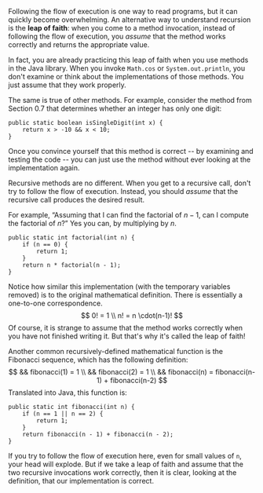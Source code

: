 Following the flow of execution is one way to read programs, but it can quickly become overwhelming.
An alternative way to understand recursion is the **leap of faith**:
when you come to a method invocation, instead of following the flow of execution, you *assume* that the method works correctly and returns the appropriate value.

In fact, you are already practicing this leap of faith when you use methods in the Java library.
When you invoke `Math.cos` or `System.out.println`, you don't examine or think about the implementations of those methods.
You just assume that they work properly.

The same is true of other methods.
For example, consider the method from Section 0.7 that determines whether an integer has only one digit:

```code
public static boolean isSingleDigit(int x) {
    return x > -10 && x < 10;
}
```

Once you convince yourself that this method is correct -- by examining and testing the code -- you can just use the method without ever looking at the implementation again.

Recursive methods are no different.
When you get to a recursive call, don't try to follow the flow of execution.
Instead, you should *assume* that the recursive call produces the desired result.

For example, “Assuming that I can find the factorial of $n-1$, can I compute the factorial of $n$?”
Yes you can, by multiplying by $n$.

```code
public static int factorial(int n) {
    if (n == 0) {
        return 1;
    }
    return n * factorial(n - 1);
}
```

Notice how similar this implementation (with the temporary variables removed) is to the original mathematical definition.
There is essentially a one-to-one correspondence.
$$
0! = 1 \\
n! = n \cdot(n-1)!
$$
Of course, it is strange to assume that the method works correctly when you have not finished writing it.
But that's why it's called the leap of faith!




Another common recursively-defined mathematical function is the Fibonacci sequence, which has the following definition:
$$
&& fibonacci(1) = 1 \\
&& fibonacci(2) = 1 \\
&& fibonacci(n) = fibonacci(n-1) + fibonacci(n-2)
$$
Translated into Java, this function is:

```code
public static int fibonacci(int n) {
    if (n == 1 || n == 2) {
        return 1;
    }
    return fibonacci(n - 1) + fibonacci(n - 2);
}
```

If you try to follow the flow of execution here, even for small values of `n`, your head will explode.
But if we take a leap of faith and assume that the two recursive invocations work correctly, then it is clear, looking at the definition, that our implementation is correct.